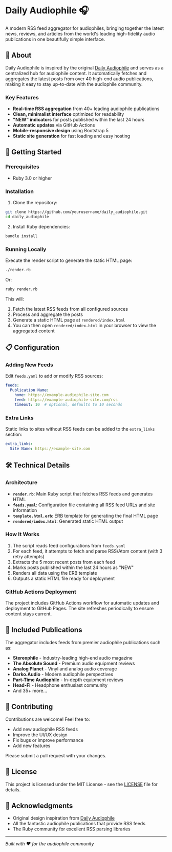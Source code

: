 # Daily Audiophile 🎧

A modern RSS feed aggregator for audiophiles, bringing together the latest news, reviews, and articles from the world's leading high-fidelity audio publications in one beautifully simple interface.

## 🎵 About

Daily Audiophile is inspired by the original [Daily Audiophile](https://www.dailyaudiophile.com/) and serves as a centralized hub for audiophile content. It automatically fetches and aggregates the latest posts from over 40 high-end audio publications, making it easy to stay up-to-date with the audiophile community.

### Key Features

- **Real-time RSS aggregation** from 40+ leading audiophile publications
- **Clean, minimalist interface** optimized for readability
- **"NEW" indicators** for posts published within the last 24 hours
- **Automatic updates** via GitHub Actions
- **Mobile-responsive design** using Bootstrap 5
- **Static site generation** for fast loading and easy hosting

## 🚀 Getting Started

### Prerequisites

- Ruby 3.0 or higher

### Installation

1. Clone the repository:
```bash
git clone https://github.com/yourusername/daily_audiophile.git
cd daily_audiophile
```

2. Install Ruby dependencies:
```bash
bundle install
```

### Running Locally

Execute the render script to generate the static HTML page:

```bash
./render.rb
```

Or:

```bash
ruby render.rb
```

This will:
1. Fetch the latest RSS feeds from all configured sources
2. Process and aggregate the posts
3. Generate a static HTML page at `rendered/index.html`
4. You can then open `rendered/index.html` in your browser to view the aggregated content

## 📋 Configuration

### Adding New Feeds

Edit `feeds.yaml` to add or modify RSS sources:

```yaml
feeds:
  Publication Name:
    home: https://example-audiophile-site.com
    feed: https://example-audiophile-site.com/rss
    timeout: 10  # optional, defaults to 10 seconds
```

### Extra Links

Static links to sites without RSS feeds can be added to the `extra_links` section:

```yaml
extra_links:
  Site Name: https://example-site.com
```

## 🛠️ Technical Details

### Architecture

- **`render.rb`**: Main Ruby script that fetches RSS feeds and generates HTML
- **`feeds.yaml`**: Configuration file containing all RSS feed URLs and site information
- **`template.html.erb`**: ERB template for generating the final HTML page
- **`rendered/index.html`**: Generated static HTML output

### How It Works

1. The script reads feed configurations from `feeds.yaml`
2. For each feed, it attempts to fetch and parse RSS/Atom content (with 3 retry attempts)
3. Extracts the 5 most recent posts from each feed
4. Marks posts published within the last 24 hours as "NEW"
5. Renders all data using the ERB template
6. Outputs a static HTML file ready for deployment

### GitHub Actions Deployment

The project includes GitHub Actions workflow for automatic updates and deployment to GitHub Pages. The site refreshes periodically to ensure content stays current.

## 📰 Included Publications

The aggregator includes feeds from premier audiophile publications such as:

- **Stereophile** - Industry-leading high-end audio magazine
- **The Absolute Sound** - Premium audio equipment reviews
- **Analog Planet** - Vinyl and analog audio coverage
- **Darko.Audio** - Modern audiophile perspectives
- **Part-Time Audiophile** - In-depth equipment reviews
- **Head-Fi** - Headphone enthusiast community
- And 35+ more...

## 🤝 Contributing

Contributions are welcome! Feel free to:

- Add new audiophile RSS feeds
- Improve the UI/UX design
- Fix bugs or improve performance
- Add new features

Please submit a pull request with your changes.

## 📄 License

This project is licensed under the MIT License - see the [LICENSE](LICENSE) file for details.

## 🙏 Acknowledgments

- Original design inspiration from [Daily Audiophile](https://www.dailyaudiophile.com/)
- All the fantastic audiophile publications that provide RSS feeds
- The Ruby community for excellent RSS parsing libraries

---

*Built with ❤️ for the audiophile community*
